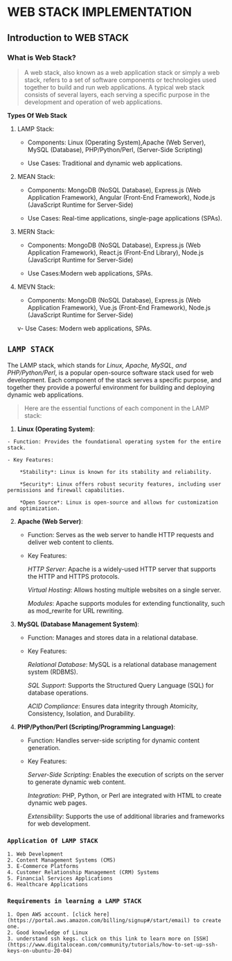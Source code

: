 # **WEB STACK IMPLEMENTATION**

## Introduction to WEB STACK

### What is Web Stack?
> A web stack, also known as a web application stack or simply a web stack, refers to a set of software components or technologies used together to build and run web applications. A typical web stack consists of several layers, each serving a specific purpose in the development and operation of web applications.

**Types Of Web Stack**

1. LAMP Stack:

    -  Components: Linux (Operating System),Apache (Web Server), MySQL (Database), PHP/Python/Perl,
      (Server-Side  Scripting)

    -  Use Cases: Traditional and dynamic web applications.


2. MEAN Stack:

    -  Components: MongoDB (NoSQL Database), Express.js (Web Application Framework), Angular (Front-End Framework), Node.js (JavaScript Runtime for Server-Side)
 
    -  Use Cases: Real-time applications, single-page applications (SPAs).


3. MERN Stack:

    -  Components: MongoDB (NoSQL Database), Express.js (Web Application Framework), 
     React.js (Front-End Library), Node.js (JavaScript Runtime for Server-Side)

    -  Use Cases:Modern web applications, SPAs.


4. MEVN Stack:

    -  Components: MongoDB (NoSQL Database), Express.js (Web Application Framework), 
     Vue.js (Front-End Framework), Node.js (JavaScript Runtime for Server-Side)

    v-  Use Cases: Modern web applications, SPAs.


  ## `LAMP STACK`

  The LAMP stack, which stands for *Linux, Apache, MySQL, and PHP/Python/Perl*, is a popular open-source software stack used for web development. Each component of the stack serves a specific purpose, and together they provide a powerful environment for building and deploying dynamic web applications.

  > Here are the essential functions of each component in the LAMP stack:

  1. **Linux (Operating System)**:

    - Function: Provides the foundational operating system for the entire stack.

    - Key Features:
   
        *Stability*: Linux is known for its stability and reliability.
   
        *Security*: Linux offers robust security features, including user permissions and firewall capabilities.
  
        *Open Source*: Linux is open-source and allows for customization and optimization.


2. **Apache (Web Server)**:

    - Function: Serves as the web server to handle HTTP requests and deliver web content to clients.

    - Key Features:
   
        *HTTP Server*: Apache is a widely-used HTTP server that supports the HTTP and HTTPS protocols.
   
        *Virtual Hosting*: Allows hosting multiple websites on a single server.
   
        *Modules*: Apache supports modules for extending functionality, such as mod_rewrite for URL rewriting.


3. **MySQL (Database Management System)**:

    - Function: Manages and stores data in a relational database.

    - Key Features:
   
        *Relational Database*: MySQL is a relational database management system (RDBMS).
   
        *SQL Support*: Supports the Structured Query Language (SQL) for database operations.
   
        *ACID Compliance*: Ensures data integrity through Atomicity, Consistency, Isolation, and Durability.


4. **PHP/Python/Perl (Scripting/Programming Language)**:

    - Function: Handles server-side scripting for dynamic content generation.

    - Key Features:
   
        *Server-Side Scripting*: Enables the execution of scripts on the server to generate dynamic web content.
   
        *Integration*: PHP, Python, or Perl are integrated with HTML to create dynamic web pages.
   
        *Extensibility*: Supports the use of additional libraries and frameworks for web development.   



### `Application Of LAMP STACK`

    1. Web Development
    2. Content Management Systems (CMS)
    3. E-Commerce Platforms
    4. Customer Relationship Management (CRM) Systems
    5. Financial Services Applications
    6. Healthcare Applications


### `Requirements in learning a LAMP STACK`

    1. Open AWS account. [click here](https://portal.aws.amazon.com/billing/signup#/start/email) to create one.
    2. Good knowledge of Linux
    3. understand ssh kegs. click on this link to learn more on [SSH](https://www.digitalocean.com/community/tutorials/how-to-set-up-ssh-keys-on-ubuntu-20-04)
